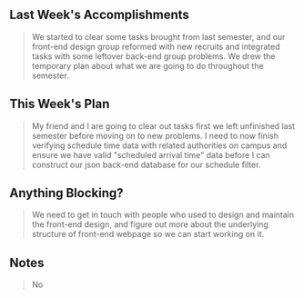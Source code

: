 ## Last Week's Accomplishments

> We started to clear some tasks brought from last semester, and our front-end design group reformed with new recruits and integrated tasks with some leftover back-end group problems. We drew the temporary plan about what we are going to do throughout the semester.

## This Week's Plan

> My friend and I are going to clear out tasks first we left unfinished last semester before moving on to new problems. I need to now finish verifying schedule time data with related authorities on campus and ensure we have valid "scheduled arrival time" data before I can construct our json back-end database for our schedule filter.

## Anything Blocking?

> We need to get in touch with people who used to design and maintain the front-end design, and figure out more about the underlying structure of front-end webpage so we can start working on it. 

## Notes

> No
